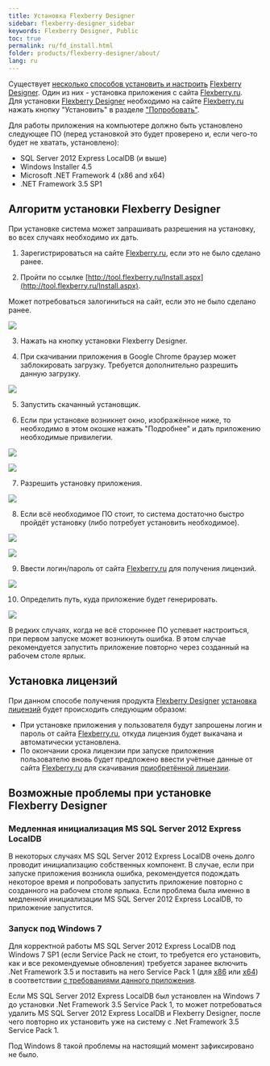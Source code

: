 ```yaml
---
title: Установка Flexberry Designer
sidebar: flexberry-designer_sidebar
keywords: Flexberry Designer, Public
toc: true
permalink: ru/fd_install.html
folder: products/flexberry-designer/about/
lang: ru
---
```


Существует [несколько способов установить и настроить](fd_standalone-install.html) [Flexberry Designer](fd_landing_page.html). Один из них - установка приложения с сайта [Flexberry.ru](http://flexberry.ru/Try).  
Для установки [Flexberry Designer](fd_landing_page.html) необходимо на сайте [Flexberry.ru](http://flexberry.ru/Try) нажать кнопку "Установить" в разделе  ["Попробовать"](http://flexberry.ru/Try).

Для работы приложения на компьютере должно быть установлено следующее ПО (перед установкой это будет проверено и, если чего-то будет не хватать, установлено):
* SQL Server 2012 Express LocalDB (и выше)
* Windows Installer 4.5
* Microsoft .NET Framework 4 (x86 and x64)
* .NET Framework 3.5 SP1

## Алгоритм установки Flexberry Designer

При установке система может запрашивать разрешения на установку, во всех случаях необходимо их дать.

1. Зарегистрироваться на сайте [Flexberry.ru](http://flexberry.ru/Try), если это не было сделано ранее.

2. Пройти по ссылке [http://tool.flexberry.ru/Install.aspx](http://tool.flexberry.ru/Install.aspx).

Может потребоваться залогиниться на сайт, если это не было сделано ранее.

![](/images/pages/products/flexberry-designer/about/login-flexberry.png)

3. Нажать на кнопку установки Flexberry Designer.

4. При скачивании приложения в Google Chrome браузер может заблокировать загрузку. Требуется дополнительно разрешить данную загрузку.

![](/images/pages/products/flexberry-designer/about/save-chrome.png)

5. Запустить скачанный установщик.

6. Если при установке возникнет окно, изображённое ниже, то необходимо в этом окошке нажать "Подробнее" и дать приложению необходимые привилегии.

![](/images/pages/products/flexberry-designer/about/let-setup0.png)

![](/images/pages/products/flexberry-designer/about/let-setup.png)

7. Разрешить установку приложения.

![](/images/pages/products/flexberry-designer/about/let-setup2.png)

8. Если всё необходимое ПО стоит, то система достаточно быстро пройдёт установку (либо потребует установить необходимое).

![](/images/pages/products/flexberry-designer/about/install-designer.png)

![](/images/pages/products/flexberry-designer/about/let-setup3.png)

9. Ввести логин/пароль от сайта [Flexberry.ru](http://flexberry.ru/Try) для получения лицензий.

![](/images/pages/products/flexberry-designer/about/login-flexberry2.png)

10. Определить путь, куда приложение будет генерировать.

![](/images/pages/products/flexberry-designer/about/set-generation-path.png)

В редких случаях, когда не всё стороннее ПО успевает настроиться, при первом запуске может возникнуть ошибка.
В этом случае рекомендуется запустить приложение повторно через созданный на рабочем столе ярлык.

## Установка лицензий

При данном способе получения продукта [Flexberry Designer](fd_landing_page.html) [установка лицензий](fd_installation-licensing-files.html) будет происходить следующим образом:
* При установке приложения у пользователя будут запрошены логин и пароль от сайта [Flexberry.ru](http://flexberry.ru/Try), откуда лицензия будет выкачана и автоматически установлена.
* По окончании срока лицензии при запуске приложения пользователю вновь будет предложено ввести учётные данные от сайта [Flexberry.ru](http://flexberry.ru/Try) для скачивания [приобретённой лицензии](http://flexberry.ru/Buy).

## Возможные проблемы при установке Flexberry Designer

### Медленная инициализация MS SQL Server 2012 Express LocalDB

В некоторых случаях MS SQL Server 2012 Express LocalDB очень долго проводит инициализацию собственных компонент. В случае, если при запуске приложения возникла ошибка, рекомендуется подождать некоторое время и попробовать запустить приложение повторно с созданного на рабочем столе ярлыка. Если проблема была именно в медленной инициализации MS SQL Server 2012 Express LocalDB, то приложение запустится.

### Запуск под Windows 7

Для корректной работы MS SQL Server 2012 Express LocalDB под Windows 7 SP1 (если Service Pack не стоит, то требуется его установить, как и все рекомендуемые обновления) требуется заранее включить .Net Framework 3.5 и поставить на него Service Pack 1 (для [х86](https://www.microsoft.com/ru-ru/download/details.aspx?id=39237) или [х64](https://www.microsoft.com/ru-ru/download/details.aspx?id=7942)) в соответствии [с требованиями данного приложения](https://msdn.microsoft.com/library/ms143506%28v=SQL.110%29.aspx).

Если MS SQL Server 2012 Express LocalDB был установлен на Windows 7 до установки .Net Framework 3.5 Service Pack 1, то может потребоваться удалить MS SQL Server 2012 Express LocalDB и Flexberry Designer, после чего повторно их установить уже на систему с .Net Framework 3.5 Service Pack 1.

Под Windows 8 такой проблемы на настоящий момент зафиксировано не было.
